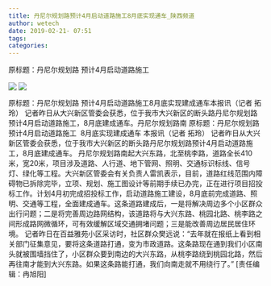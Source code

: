 ```yaml
---
title: 丹尼尔规划路预计4月启动道路施工8月底实现通车_陕西频道
author: wetech
date: 2019-02-21- 07:51
tags: 
categories: 
---
```

原标题：丹尼尔规划路 预计4月启动道路施工 
<!-- more -->
                
<img align="center" border="0" src="http://p1.ifengimg.com/a/2019_08/5cc71f559ae0805_size141_w400_h299.jpg" />
                
<img align="center" border="0" src="http://p2.ifengimg.com/a/2016/0810/204c433878d5cf9size1_w16_h16.png" />
            
原标题：丹尼尔规划路 预计4月启动道路施工8月底实现建成通车本报讯（记者 拓玲） 记者昨日从大兴新区管委会获悉，位于我市大兴新区的断头路丹尼尔规划路预计4月启动道路施工，8月底建成通车。丹尼尔规划路南
原标题：丹尼尔规划路 预计4月启动道路施工 
8月底实现建成通车
本报讯（记者 拓玲） 记者昨日从大兴新区管委会获悉，位于我市大兴新区的断头路丹尼尔规划路预计4月启动道路施工，8月底建成通车。
丹尼尔规划路南起大兴东路，北至桃李路，道路全长410米，宽20米，项目涉及道路、人行道、地下管网、照明、交通标识标线、信号灯、绿化等工程。大兴新区管委会有关负责人雷凯表示，目前，道路红线范围内障碍物已拆除完毕，立项、规划、施工图设计等前期手续已办完，正在进行项目招投标工作。计划4月初完成招投标工作，启动道路施工建设，8月底前完成道路、照明、交通等工程，全面建成通车。这条道路建成后，一是将解决周边多个小区群众出行问题；二是将完善周边路网结构，该道路将与大兴东路、桃园北路、桃李路之间形成路网微循环，可有效缓解区域交通拥堵问题；三是能改善周边居民居住环境。
记者昨日在百益雅苑小区采访时，社区群众樊远说：“去年就在报纸上看到相关部门征集意见，要将这条道路打通，变为市政道路。这条路现在通到我们小区南头就被围墙挡住了，小区群众要到南边的大兴东路，从桃李路绕到桃园北路，然后再往南才能到大兴东路。如果这条路能打通，我们向南走就不用绕行了。”
[责任编辑：冉旭阳]
            
